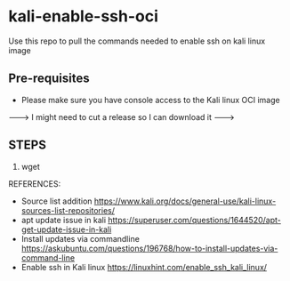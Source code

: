 # kali-enable-ssh-oci
Use this repo to pull the commands needed to enable ssh on kali linux image

## Pre-requisites
- Please make sure you have console access to the Kali linux OCI image


---> I might need to cut a release so I can download it 
--->

## STEPS
1. wget 





REFERENCES:
- Source list addition
  https://www.kali.org/docs/general-use/kali-linux-sources-list-repositories/
- apt update issue in kali
  https://superuser.com/questions/1644520/apt-get-update-issue-in-kali
- Install updates via commandline
  https://askubuntu.com/questions/196768/how-to-install-updates-via-command-line
- Enable ssh in Kali linux
  https://linuxhint.com/enable_ssh_kali_linux/
  
